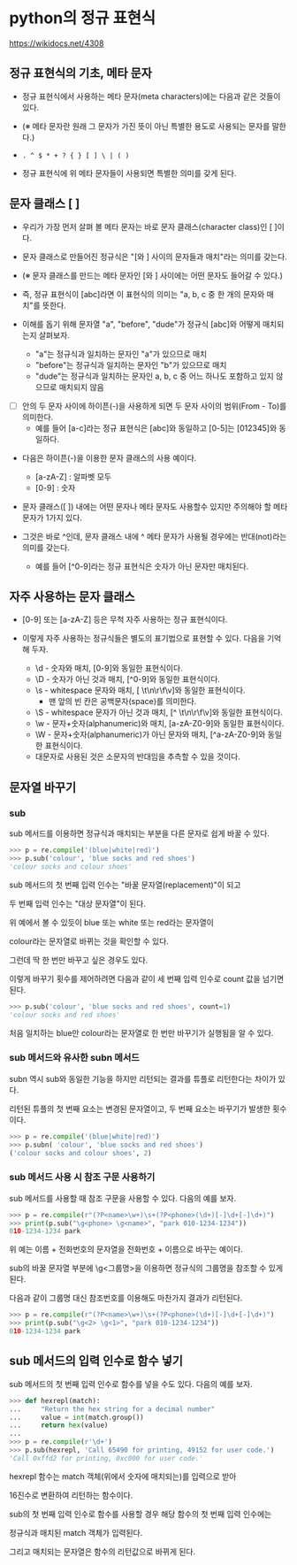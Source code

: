 # python의 정규 표현식

https://wikidocs.net/4308

## 정규 표현식의 기초, 메타 문자

* 정규 표현식에서 사용하는 메타 문자(meta characters)에는 다음과 같은 것들이 있다.

* (※ 메타 문자란 원래 그 문자가 가진 뜻이 아닌 특별한 용도로 사용되는 문자를 말한다.)

* `. ^ $ * + ? { } [ ] \ | ( )`

* 정규 표현식에 위 메타 문자들이 사용되면 특별한 의미를 갖게 된다.

## 문자 클래스 [ ]

* 우리가 가장 먼저 살펴 볼 메타 문자는 바로 문자 클래스(character class)인 [ ]이다.

* 문자 클래스로 만들어진 정규식은 "[와 ] 사이의 문자들과 매치"라는 의미를 갖는다.

* (※ 문자 클래스를 만드는 메타 문자인 [와 ] 사이에는 어떤 문자도 들어갈 수 있다.)

* 즉, 정규 표현식이 [abc]라면 이 표현식의 의미는 "a, b, c 중 한 개의 문자와 매치"를 뜻한다. 

* 이해를 돕기 위해 문자열 "a", "before", "dude"가 정규식 [abc]와 어떻게 매치되는지 살펴보자.
    * "a"는 정규식과 일치하는 문자인 "a"가 있으므로 매치
    * "before"는 정규식과 일치하는 문자인 "b"가 있으므로 매치
    * "dude"는 정규식과 일치하는 문자인 a, b, c 중 어느 하나도 포함하고 있지 않으므로 매치되지 않음

* [ ] 안의 두 문자 사이에 하이픈(-)을 사용하게 되면 두 문자 사이의 범위(From - To)를 의미한다.
    * 예를 들어 [a-c]라는 정규 표현식은 [abc]와 동일하고 [0-5]는 [012345]와 동일하다.

* 다음은 하이픈(-)을 이용한 문자 클래스의 사용 예이다.
    * [a-zA-Z] : 알파벳 모두
    * [0-9] : 숫자

* 문자 클래스([ ]) 내에는 어떤 문자나 메타 문자도 사용할수 있지만 주의해야 할 메타 문자가 1가지 있다.

* 그것은 바로 ^인데, 문자 클래스 내에 ^ 메타 문자가 사용될 경우에는 반대(not)라는 의미를 갖는다. 
    * 예를 들어 [^0-9]라는 정규 표현식은 숫자가 아닌 문자만 매치된다.

## 자주 사용하는 문자 클래스

* [0-9] 또는 [a-zA-Z] 등은 무척 자주 사용하는 정규 표현식이다.

* 이렇게 자주 사용하는 정규식들은 별도의 표기법으로 표현할 수 있다. 다음을 기억해 두자.
    * \d - 숫자와 매치, [0-9]와 동일한 표현식이다.
    * \D - 숫자가 아닌 것과 매치, [^0-9]와 동일한 표현식이다.
    * \s - whitespace 문자와 매치, [ \t\n\r\f\v]와 동일한 표현식이다.
        * 맨 앞의 빈 칸은 공백문자(space)를 의미한다.
    * \S - whitespace 문자가 아닌 것과 매치, [^ \t\n\r\f\v]와 동일한 표현식이다.
    * \w - 문자+숫자(alphanumeric)와 매치, [a-zA-Z0-9]와 동일한 표현식이다.
    * \W - 문자+숫자(alphanumeric)가 아닌 문자와 매치, [^a-zA-Z0-9]와 동일한 표현식이다.
    * 대문자로 사용된 것은 소문자의 반대임을 추측할 수 있을 것이다.


## 문자열 바꾸기

### sub

sub 메서드를 이용하면 정규식과 매치되는 부분을 다른 문자로 쉽게 바꿀 수 있다.

```py
>>> p = re.compile('(blue|white|red)')
>>> p.sub('colour', 'blue socks and red shoes')
'colour socks and colour shoes'
```
sub 메서드의 첫 번째 입력 인수는 "바꿀 문자열(replacement)"이 되고

두 번째 입력 인수는 "대상 문자열"이 된다. 

위 예에서 볼 수 있듯이 blue 또는 white 또는 red라는 문자열이 

colour라는 문자열로 바뀌는 것을 확인할 수 있다.

그런데 딱 한 번만 바꾸고 싶은 경우도 있다. 

이렇게 바꾸기 횟수를 제어하려면 다음과 같이 세 번째 입력 인수로 count 값을 넘기면 된다.

```py
>>> p.sub('colour', 'blue socks and red shoes', count=1)
'colour socks and red shoes'
```
처음 일치하는 blue만 colour라는 문자열로 한 번만 바꾸기가 실행됨을 알 수 있다.

### sub 메서드와 유사한 subn 메서드

subn 역시 sub와 동일한 기능을 하지만 리턴되는 결과를 튜플로 리턴한다는 차이가 있다. 

리턴된 튜플의 첫 번째 요소는 변경된 문자열이고, 두 번째 요소는 바꾸기가 발생한 횟수이다.

```py
>>> p = re.compile('(blue|white|red)')
>>> p.subn( 'colour', 'blue socks and red shoes')
('colour socks and colour shoes', 2)
```

### sub 메서드 사용 시 참조 구문 사용하기

sub 메서드를 사용할 때 참조 구문을 사용할 수 있다. 다음의 예를 보자.

```py
>>> p = re.compile(r"(?P<name>\w+)\s+(?P<phone>(\d+)[-]\d+[-]\d+)")
>>> print(p.sub("\g<phone> \g<name>", "park 010-1234-1234"))
010-1234-1234 park
```
위 예는 이름 + 전화번호의 문자열을 전화번호 + 이름으로 바꾸는 예이다. 

sub의 바꿀 문자열 부분에 \g<그룹명>을 이용하면 정규식의 그룹명을 참조할 수 있게된다.

다음과 같이 그룹명 대신 참조번호를 이용해도 마찬가지 결과가 리턴된다.

```py
>>> p = re.compile(r"(?P<name>\w+)\s+(?P<phone>(\d+)[-]\d+[-]\d+)")
>>> print(p.sub("\g<2> \g<1>", "park 010-1234-1234"))
010-1234-1234 park
```

## sub 메서드의 입력 인수로 함수 넣기

sub 메서드의 첫 번째 입력 인수로 함수를 넣을 수도 있다. 다음의 예를 보자.

```py
>>> def hexrepl(match):
...     "Return the hex string for a decimal number"
...     value = int(match.group())
...     return hex(value)
...
>>> p = re.compile(r'\d+')
>>> p.sub(hexrepl, 'Call 65490 for printing, 49152 for user code.')
'Call 0xffd2 for printing, 0xc000 for user code.'
```
hexrepl 함수는 match 객체(위에서 숫자에 매치되는)를 입력으로 받아

16진수로 변환하여 리턴하는 함수이다.

sub의 첫 번째 입력 인수로 함수를 사용할 경우 해당 함수의 첫 번째 입력 인수에는

정규식과 매치된 match 객체가 입력된다.

그리고 매치되는 문자열은 함수의 리턴값으로 바뀌게 된다.
